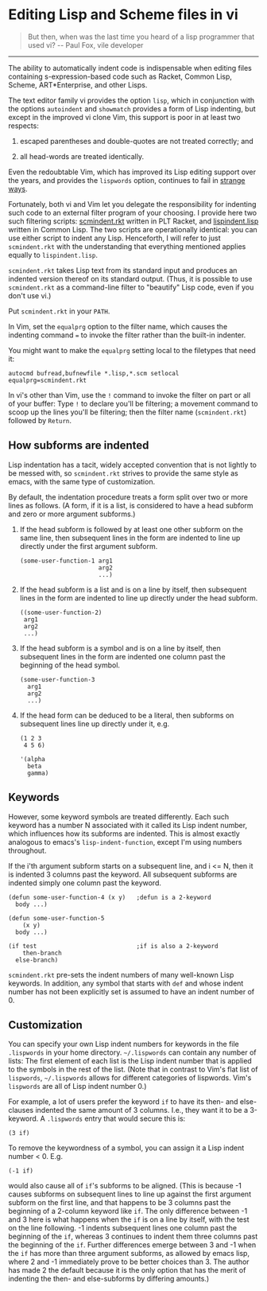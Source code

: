 # Editing Lisp and Scheme files in vi

> But then, when was the last time you heard
  of a lisp programmer that used vi?
  -- Paul Fox, vile developer

---------------------------------------------------

The ability to automatically indent code is indispensable when editing
files containing s-expression-based code such as Racket, Common Lisp, Scheme,
ART*Enterprise, and other Lisps.

The text editor family vi provides the option `lisp`, which in
conjunction with the options `autoindent` and `showmatch`
provides a form of Lisp indenting, but except in the improved vi clone
Vim, this support is poor in at least two respects:

1. escaped
parentheses and double-quotes are not treated correctly; and

2. all
head-words are
treated identically.

Even the redoubtable Vim, which has improved its Lisp editing
support over the years, and provides the `lispwords` option, continues to fail in
[strange ways](./vim-indent-error.lisp).

Fortunately, both vi and Vim let you delegate the responsibility for indenting such
code to an external filter program of your choosing.  I provide here two
such filtering scripts:
[scmindent.rkt](./scmindent.rkt) written in PLT Racket, and
[lispindent.lisp](./lispindent.lisp) written in Common Lisp.  The two scripts are
operationally identical: you can use either script to indent any Lisp.
Henceforth, I will refer to just `scmindent.rkt` with the understanding that
everything mentioned applies equally to `lispindent.lisp`.

`scmindent.rkt` takes
Lisp text from its standard input and produces an indented version
thereof on its standard output.  (Thus, it is possible to use
`scmindent.rkt` as a command-line filter to "beautify" Lisp code, even if
you don't use vi.)

Put `scmindent.rkt` in your `PATH`.

In Vim, set the `equalprg` option to the filter name, which causes the
indenting command `=` to invoke the filter rather than the built-in
indenter.

You might want to make the `equalprg` setting local to the filetypes
that need it:

```
autocmd bufread,bufnewfile *.lisp,*.scm setlocal equalprg=scmindent.rkt
```

In vi's other than Vim, use the `!` command to invoke the filter on part or all of
your buffer: Type `!` to declare you'll be filtering; a movement command
to scoop up the lines you'll be filtering; then the filter name
(`scmindent.rkt`) followed by `Return`.

## How subforms are indented

Lisp indentation has a tacit, widely accepted convention that is not
lightly to be messed with, so `scmindent.rkt` strives to provide the same
style as emacs, with the same type of customization.

By default, the indentation procedure treats
a form split over two or more lines as
follows.  (A form, if it is a list, is considered to have a head subform and zero or
more argument subforms.)

1.  If the head subform is followed by at
least one other subform on the same line, then subsequent lines in the
form are indented to line up directly under the first argument subform.

    ```
    (some-user-function-1 arg1
                          arg2
                          ...)
    ```

2. If the head subform is a list and is on a line by itself, then
subsequent lines in the form are indented to
line up directly under the head subform.

    ```
    ((some-user-function-2)
     arg1
     arg2
     ...)
    ```

3. If the head subform is a symbol and is on a line by itself, then
subsequent lines in the form are indented one column past the beginning
of the head symbol.

    ```
    (some-user-function-3
      arg1
      arg2
      ...)
    ```

4. If the head form can be deduced to be a literal, then subforms on
subsequent lines line up directly under it, e.g.

    ```
    (1 2 3
     4 5 6)

    '(alpha
      beta
      gamma)
    ```

## Keywords

However, some keyword symbols are treated differently.  Each such
keyword has a number N associated with it called its Lisp indent number,
which influences how its subforms are indented.  This is almost exactly
analogous to emacs's `lisp-indent-function`, except I'm using numbers
throughout.

If
the i'th argument subform starts
on a subsequent line, and i <= N, then it is indented 3 columns past the
keyword.  All subsequent
subforms are indented simply one column past the keyword.

```
(defun some-user-function-4 (x y)   ;defun is a 2-keyword
  body ...)

(defun some-user-function-5
    (x y)
  body ...)

(if test                            ;if is also a 2-keyword
    then-branch
  else-branch)
```

`scmindent.rkt` pre-sets the indent numbers of many well-known
Lisp keywords.  In addition, any symbol that starts with `def` and whose
indent number has not
been explicitly set is assumed to
have an indent number of 0.

## Customization

You can specify your own Lisp indent numbers for keywords in the file
`.lispwords` in your home directory.  `~/.lispwords` can contain any number of
lists: The first element of each list is the Lisp indent number that is
applied to the symbols in the rest of the list.  (Note that in contrast
to Vim's flat list of `lispwords`, `~/.lispwords`
allows for different categories of lispwords.  Vim's `lispwords` are
all of Lisp indent number 0.)

For example, a lot of users prefer the keyword `if` to have its then-
and else-clauses indented the same amount of 3 columns.  I.e.,
they want it to be a 3-keyword.  A `.lispwords` entry that would
secure this is:

```
(3 if)
```

To remove the keywordness of a symbol, you can assign it a Lisp indent
number < 0.  E.g.

```
(-1 if)
```

would also cause all of `if`'s subforms to be aligned.  (This is because
-1 causes subforms on subsequent lines to line up against the first
argument subform on the first line, and that happens to be 3 columns
past the beginning of a 2-column keyword like `if`.  The only difference
between -1 and 3 here is what happens when the `if` is on a line by
itself, with the test on the line following.  -1 indents subsequent
lines one column past the beginning of the `if`, whereas 3 continues to
indent them three columns past the beginning of the `if`.  Further
differences emerge between 3 and -1 when the `if` has more than three
argument subforms, as allowed by emacs lisp, where 2 and -1 immediately
prove to be better choices than 3.  The author has made 2 the default
because it is the only option that has the merit of indenting the then-
and else-subforms by differing amounts.)
